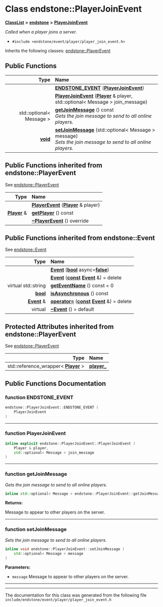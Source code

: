 

# Class endstone::PlayerJoinEvent



[**ClassList**](annotated.md) **>** [**endstone**](namespaceendstone.md) **>** [**PlayerJoinEvent**](classendstone_1_1PlayerJoinEvent.md)



_Called when a player joins a server._ 

* `#include <endstone/event/player/player_join_event.h>`



Inherits the following classes: [endstone::PlayerEvent](classendstone_1_1PlayerEvent.md)










































































## Public Functions

| Type | Name |
| ---: | :--- |
|   | [**ENDSTONE\_EVENT**](#function-endstone_event) ([**PlayerJoinEvent**](classendstone_1_1PlayerJoinEvent.md)) <br> |
|   | [**PlayerJoinEvent**](#function-playerjoinevent) ([**Player**](classendstone_1_1Player.md) & player, std::optional&lt; Message &gt; join\_message) <br> |
|  std::optional&lt; Message &gt; | [**getJoinMessage**](#function-getjoinmessage) () const<br>_Gets the join message to send to all online players._  |
|  [**void**](classendstone_1_1Vector.md) | [**setJoinMessage**](#function-setjoinmessage) (std::optional&lt; Message &gt; message) <br>_Sets the join message to send to all online players._  |


## Public Functions inherited from endstone::PlayerEvent

See [endstone::PlayerEvent](classendstone_1_1PlayerEvent.md)

| Type | Name |
| ---: | :--- |
|   | [**PlayerEvent**](classendstone_1_1PlayerEvent.md#function-playerevent) ([**Player**](classendstone_1_1Player.md) & player) <br> |
|  [**Player**](classendstone_1_1Player.md) & | [**getPlayer**](classendstone_1_1PlayerEvent.md#function-getplayer) () const<br> |
|   | [**~PlayerEvent**](classendstone_1_1PlayerEvent.md#function-playerevent) () override<br> |


## Public Functions inherited from endstone::Event

See [endstone::Event](classendstone_1_1Event.md)

| Type | Name |
| ---: | :--- |
|   | [**Event**](classendstone_1_1Event.md#function-event-12) ([**bool**](classendstone_1_1Vector.md) async=[**false**](classendstone_1_1Vector.md)) <br> |
|   | [**Event**](classendstone_1_1Event.md#function-event-22) ([**const**](classendstone_1_1Vector.md) [**Event**](classendstone_1_1Event.md) &) = delete<br> |
| virtual std::string | [**getEventName**](classendstone_1_1Event.md#function-geteventname) () const = 0<br> |
|  [**bool**](classendstone_1_1Vector.md) | [**isAsynchronous**](classendstone_1_1Event.md#function-isasynchronous) () const<br> |
|  [**Event**](classendstone_1_1Event.md) & | [**operator=**](classendstone_1_1Event.md#function-operator) ([**const**](classendstone_1_1Vector.md) [**Event**](classendstone_1_1Event.md) &) = delete<br> |
| virtual  | [**~Event**](classendstone_1_1Event.md#function-event) () = default<br> |






















## Protected Attributes inherited from endstone::PlayerEvent

See [endstone::PlayerEvent](classendstone_1_1PlayerEvent.md)

| Type | Name |
| ---: | :--- |
|  std::reference\_wrapper&lt; [**Player**](classendstone_1_1Player.md) &gt; | [**player\_**](classendstone_1_1PlayerEvent.md#variable-player_)  <br> |


























































## Public Functions Documentation




### function ENDSTONE\_EVENT 

```C++
endstone::PlayerJoinEvent::ENDSTONE_EVENT (
    PlayerJoinEvent
) 
```




<hr>



### function PlayerJoinEvent 

```C++
inline explicit endstone::PlayerJoinEvent::PlayerJoinEvent (
    Player & player,
    std::optional< Message > join_message
) 
```




<hr>



### function getJoinMessage 

_Gets the join message to send to all online players._ 
```C++
inline std::optional< Message > endstone::PlayerJoinEvent::getJoinMessage () const
```





**Returns:**

Message to appear to other players on the server. 





        

<hr>



### function setJoinMessage 

_Sets the join message to send to all online players._ 
```C++
inline void endstone::PlayerJoinEvent::setJoinMessage (
    std::optional< Message > message
) 
```





**Parameters:**


* `message` Message to appear to other players on the server. 




        

<hr>

------------------------------
The documentation for this class was generated from the following file `include/endstone/event/player/player_join_event.h`


